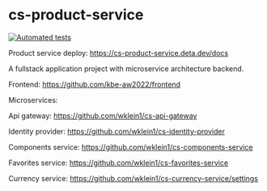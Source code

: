 # cs-product-service

[![Automated tests](https://github.com/wklein1/cs-product-service/actions/workflows/python-app.yml/badge.svg?branch=main)](https://github.com/wklein1/cs-product-service/actions/workflows/python-app.yml)

Product service deploy: https://cs-product-service.deta.dev/docs

A fullstack application project with microservice architecture backend.

Frontend: https://github.com/kbe-aw2022/frontend

Microservices:

Api gateway: https://github.com/wklein1/cs-api-gateway

Identity provider: https://github.com/wklein1/cs-identity-provider

Components service: https://github.com/wklein1/cs-components-service

Favorites service: https://github.com/wklein1/cs-favorites-service

Currency service: https://github.com/wklein1/cs-currency-service/settings
